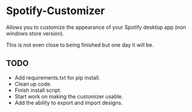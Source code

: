 # Spotify-Customizer
Allows you to customize the appearance of your Spotify desktop app (non windows store version).

This is not even close to being finished but one day it will be.


<h2>TODO</h2>
<ul>
  <li>Add requirements.txt for pip install.</li>
  <li>Clean up code.</li>
  <li>Finish install script.</li>
  <li>Start work on making the customizer usable.</li>
  <li>Add the ability to export and import designs.</li>
</ul>
